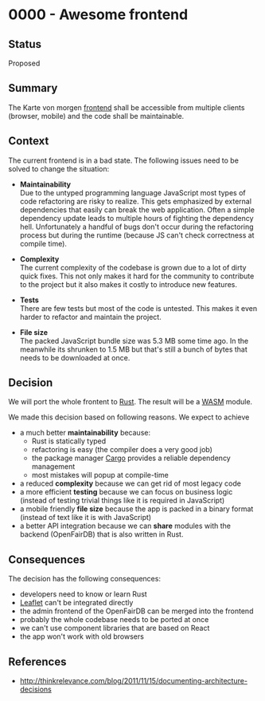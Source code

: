 # 0000 - Awesome frontend

## Status
[status]: #status

Proposed

## Summary
[summary]: #summary

The Karte von morgen [frontend](https://github.com/kartevonmorgen/kartevonmorgen)
shall be accessible from multiple clients (browser, mobile) and the code shall be maintainable.

## Context
[context]: #context

The current frontend is in a bad state.
The following issues need to be solved to change the situation:

- **Maintainability**  
  Due to the untyped programming language JavaScript most types of code refactoring are risky to realize.
  This gets emphasized by external dependencies that easily can break the web application.
  Often a simple dependency update leads to multiple hours of fighting the dependency hell.
  Unfortunately a handful of bugs don't occur during the refactoring process but during the
  runtime (because JS can't check correctness at compile time).

- **Complexity**  
  The current complexity of the codebase is grown due to a lot of dirty quick fixes.
  This not only makes it hard for the community to contribute to the project
  but it also makes it costly to introduce new features.

- **Tests**  
  There are few tests but most of the code is untested.
  This makes it even harder to refactor and maintain the project.

- **File size**  
  The packed JavaScript bundle size was 5.3 MB some time ago.
  In the meanwhile its shrunken to 1.5 MB but that's still a bunch of bytes that
  needs to be downloaded at once.

## Decision
[decision]: #decision

We will port the whole frontent to [Rust](https://rust-lang.org).
The result will be a [WASM](https://en.wikipedia.org/wiki/WebAssembly) module.

We made this decision based on following reasons.
We expect to achieve

- a much better **maintainability** because:
  - Rust is statically typed
  - refactoring is easy (the compiler does a very good job)
  - the package manager [Cargo](https://doc.rust-lang.org/stable/cargo/) provides
    a reliable dependency management
  - most mistakes will popup at compile-time
- a reduced **complexity** because we can get rid of most legacy code
- a more efficient **testing** because we can focus on business logic
  (instead of testing trivial things like it is required in JavaScript)
- a mobile friendly **file size** because the app is packed in a binary format
  (instead of text like it is with JavaScript)
- a better API integration because we can **share** modules with the backend (OpenFairDB)
  that is also written in Rust.

## Consequences
[consequences]: #consequences

The decision has the following consequences:

- developers need to know or learn Rust
- [Leaflet](https://leafletjs.com/) can't be integrated directly
- the admin frontend of the OpenFairDB can be merged into the frontend
- probably the whole codebase needs to be ported at once
- we can't use component libraries that are based on React
- the app won't work with old browsers

## References
[references]: #references

- http://thinkrelevance.com/blog/2011/11/15/documenting-architecture-decisions

